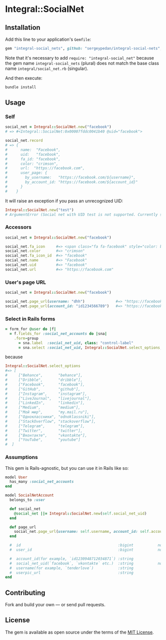 # Integral::SocialNet

## Installation

Add this line to your application's `Gemfile`:

```ruby
gem "integral-social_nets", github: "sergeypedan/integral-social-nets", require: "integral-social_net"
```

Note that it's necessary to add `require: "integral-social_net"` because the gem name `integral-social_nets` (plural) does not match the base class name `integral/social_net.rb` (singular).

And then execute:

```sh
bundle install
```

## Usage

### Self

```ruby
social_net = Integral::SocialNet.new("facebook")
# => #<Integral::SocialNet:0x00007fddc0041b40 @uid="facebook">

social_net.record
# => {
#      name:  "Facebook",
#      uid:   "facebook",
#      fa_id: "facebook",
#      color: "crimson",
#      url:  "https://facebook.com",
#      user_page: {
#        by_username:   "https://facebook.com/${username}",
#        by_account_id: "https://facebook.com/${account_id}"
#      }
#    }
```

It will raise an exception if you pass an unrecognized UID:

```ruby
Integral::SocialNet.new("test")
# ArgumentError (Social net with UID test is not supported. Currently supported UIDs are: behance, dribble, facebook, github, instagram, livejournal, linkedin, medium, my.mail.ru, odnoklassniki, stackoverflow, telegram, twitter, vkontakte, youtube)
```

### Accessors

```ruby
social_net = Integral::SocialNet.new("facebook")

social_net.fa_icon     #=> <span class="fa fa-facebook" style="color: blue"></span>>
social_net.color       #=> "crimson"
social_net.fa_icon_id  #=> "facebook"
social_net.name        #=> "Facebook"
social_net.uid         #=> "facebook"
social_net.url         #=> "https://facebook.com"
```

### User's page URL

```ruby
social_net = Integral::SocialNet.new("facebook")

social_net.page_url(username: "dhh")              #=> "https://facebook.com/dhh"
social_net.page_url(account_id: "id1234566789")   #=> "https://facebook.com/account/id1234566789"
```

### Select in Rails forms

```ruby
= form_for @user do |f|
  = f.fields_for :social_net_accounts do |sna|
    .form-group
      = sna.label  :social_net_uid, class: "control-label"
      = sna.select :social_net_uid, Integral::SocialNet.select_options, {}, class: "form-control"
```

because

```ruby
Integral::SocialNet.select_options
#=> [
#     ["Behance",       "behance"],
#     ["Dribble",       "dribble"],
#     ["Facebook",      "facebook"],
#     ["GitHub",        "github"],
#     ["Instagram",     "instagram"],
#     ["LiveJournal",   "livejournal"],
#     ["LinkedIn",      "linkedin"],
#     ["Medium",        "medium"],
#     ["Мой мир",       "my.mail.ru"],
#     ["Одноклассники", "odnoklassniki"],
#     ["StackOverflow", "stackoverflow"],
#     ["Telegram",      "telegram"],
#     ["Twitter",       "twitter"],
#     ["Вконтакте",     "vkontakte"],
#     ["YouTube",       "youtube"]
#  ]
```

### Assumptions

This gem is Rails-agnostic, but you can use it in Rails like so:

```ruby
model User
  has_many :social_net_accounts
end

model SocialNetAccount
  belongs_to :user

  def social_net
    @social_net ||= Integral::SocialNet.new(self.social_net_uid)
  end

  def page_url
    social_net.page_url(username: self.username, account_id: self.account_number)
  end

  #  id                                            :bigint           not null, primary key
  #  user_id                                       :bigint           not null

  #  account_id(for example, `id1230948712034871`) :string
  #  social_net_uid(`facebook`, `vkontakte` etc.)  :string           not null
  #  username(for example, `tenderlove`)           :string
  #  userpic_url                                   :string
end
```

## Contributing

Fork and build your own — or send pull requests.

## License

The gem is available as open source under the terms of the [MIT License](https://opensource.org/licenses/MIT).
